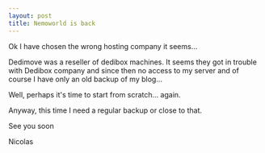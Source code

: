 ```yaml
---
layout: post
title: Nemoworld is back
---
```


Ok I have chosen the wrong hosting company it seems...

Dedimove was a reseller of dedibox machines. It seems they got in trouble with Dedibox company and since then no access to my server and of course I have only an old backup of my blog...

Well, perhaps it's time to start from scratch... again.

Anyway, this time I need a regular backup or close to that.

See you soon

Nicolas